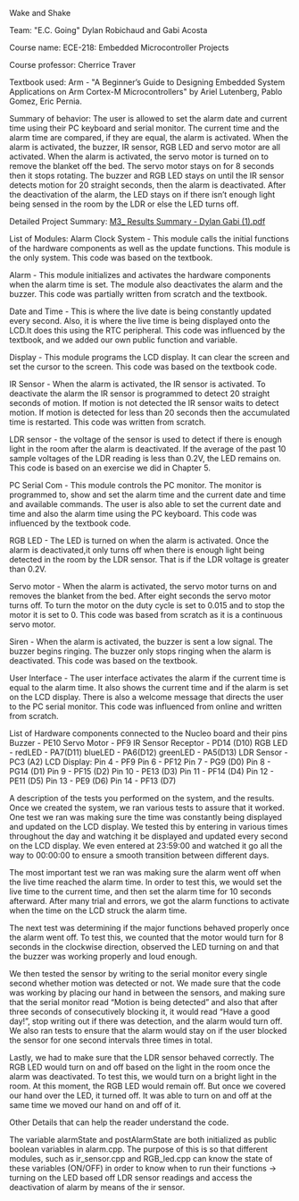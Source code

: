 Wake and Shake

Team: "E.C. Going" Dylan Robichaud and Gabi Acosta

Course name: ECE-218: Embedded Microcontroller Projects

Course professor: Cherrice Traver

Textbook used: Arm - "A Beginner’s Guide to Designing Embedded System Applications on Arm Cortex-M Microcontrollers" by Ariel Lutenberg, Pablo Gomez, Eric Pernia.

Summary of behavior: The user is allowed to set the alarm date and current time using their PC keyboard and serial monitor. The current time and the alarm time are compared, if they are equal, the alarm is activated. When the alarm is activated, the buzzer, IR sensor, RGB LED and servo motor are all activated. When the alarm is activated, the servo motor is turned on to remove the blanket off the bed. The servo motor stays on for 8 seconds then it stops rotating. The buzzer and RGB LED stays on until the IR sensor detects motion for 20 straight seconds, then the alarm is deactivated. After the deactivation of the alarm, the LED stays on if there isn’t enough light being sensed in the room by the LDR or else the LED turns off.

Detailed Project Summary: [M3_ Results Summary - Dylan  Gabi  (1).pdf](https://github.com/dylandrobi/WakeAndShake1795/files/11735309/M3_.Results.Summary.-.Dylan.Gabi.1.pdf)

List of Modules: Alarm Clock System - This module calls the initial functions of the hardware components as well as the update functions. This module is the only system. This code was based on the textbook.

Alarm - This module initializes and activates the hardware components when the alarm time is set. The module also deactivates the alarm and the buzzer. This code was partially written from scratch and the textbook.

Date and Time - This is where the live date is being constantly updated every second. Also, it is where the live time is being displayed onto the LCD.It does this using the RTC peripheral. This code was influenced by the textbook, and we added our own public function and variable.

Display - This module programs the LCD display. It can clear the screen and set the cursor to the screen. This code was based on the textbook code.

IR Sensor - When the alarm is activated, the IR sensor is activated. To deactivate the alarm the IR sensor is programmed to detect 20 straight seconds of motion. If motion is not detected the IR sensor waits to detect motion. If motion is detected for less than 20 seconds then the accumulated time is restarted. This code was written from scratch.

LDR sensor - the voltage of the sensor is used to detect if there is enough light in the room after the alarm is deactivated. If the average of the past 10 sample voltages of the LDR reading is less than 0.2V, the LED remains on. This code is based on an exercise we did in Chapter 5.

PC Serial Com - This module controls the PC monitor. The monitor is programmed to, show and set the alarm time and the current date and time and available commands. The user is also able to set the current date and time and also the alarm time using the PC keyboard. This code was influenced by the textbook code.

RGB LED - The LED is turned on when the alarm is activated. Once the alarm is deactivated,it only turns off when there is enough light being detected in the room by the LDR sensor. That is if the LDR voltage is greater than 0.2V.

Servo motor - When the alarm is activated, the servo motor turns on and removes the blanket from the bed. After eight seconds the servo motor turns off. To turn the motor on the duty cycle is set to 0.015 and to stop the motor it is set to 0. This code was based from scratch as it is a continuous servo motor.

Siren - When the alarm is activated, the buzzer is sent a low signal. The buzzer begins ringing. The buzzer only stops ringing when the alarm is deactivated. This code was based on the textbook.

User Interface - The user interface activates the alarm if the current time is equal to the alarm time. It also shows the current time and if the alarm is set on the LCD display. There is also a welcome message that directs the user to the PC serial monitor. This code was influenced from online and written from scratch.

List of Hardware components connected to the Nucleo board and their pins Buzzer - PE10 Servo Motor - PF9
IR Sensor Receptor - PD14 (D10) RGB LED - redLED - PA7(D11) blueLED - PA6(D12) greenLED - PA5(D13) LDR Sensor - PC3 (A2) LCD Display: Pin 4 - PF9 Pin 6 - PF12 Pin 7 - PG9 (D0) Pin 8 - PG14 (D1) Pin 9 - PF15 (D2) Pin 10 - PE13 (D3) Pin 11 - PF14 (D4) Pin 12 - PE11 (D5) Pin 13 - PE9 (D6) Pin 14 - PF13 (D7)

A description of the tests you performed on the system, and the results. Once we created the system, we ran various tests to assure that it worked. One test we ran was making sure the time was constantly being displayed and updated on the LCD display. We tested this by entering in various times throughout the day and watching it be displayed and updated every second on the LCD display. We even entered at 23:59:00 and watched it go all the way to 00:00:00 to ensure a smooth transition between different days.

The most important test we ran was making sure the alarm went off when the live time reached the alarm time. In order to test this, we would set the live time to the current time, and then set the alarm time for 10 seconds afterward. After many trial and errors, we got the alarm functions to activate when the time on the LCD struck the alarm time.

The next test was determining if the major functions behaved properly once the alarm went off. To test this, we counted that the motor would turn for 8 seconds in the clockwise direction, observed the LED turning on and that the buzzer was working properly and loud enough.

We then tested the sensor by writing to the serial monitor every single second whether motion was detected or not. We made sure that the code was working by placing our hand in between the sensors, and making sure that the serial monitor read “Motion is being detected” and also that after three seconds of consecutively blocking it, it would read “Have a good day!”, stop writing out if there was detection, and the alarm would turn off. We also ran tests to ensure that the alarm would stay on if the user blocked the sensor for one second intervals three times in total.

Lastly, we had to make sure that the LDR sensor behaved correctly. The RGB LED would turn on and off based on the light in the room once the alarm was deactivated. To test this, we would turn on a bright light in the room. At this moment, the RGB LED would remain off. But once we covered our hand over the LED, it turned off. It was able to turn on and off at the same time we moved our hand on and off of it.

Other Details that can help the reader understand the code.

The variable alarmState and postAlarmState are both initialized as public boolean variables in alarm.cpp. The purpose of this is so that different modules, such as ir_sensor.cpp and RGB_led.cpp can know the state of these variables (ON/OFF) in order to know when to run their functions → turning on the LED based off LDR sensor readings and access the deactivation of alarm by means of the ir sensor.
